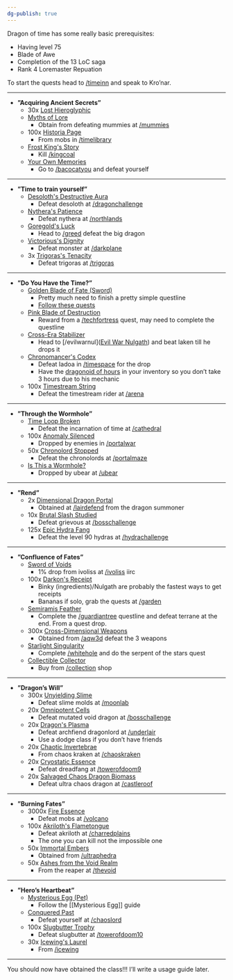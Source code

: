 ```yaml
---
dg-publish: true
---
```

Dragon of time has some really basic prerequisites:
- Having level 75
- Blade of Awe
- Completion of the 13 LoC saga
- Rank 4 Loremaster Repuation

To start the quests head to [/timeinn](http://aqwwiki.wikidot.com/inn-at-the-edge-of-time) and speak to Kro’nar.

---

- **”Acquiring Ancient Secrets”**
	- 30x [Lost Hieroglyphic](http://aqwwiki.wikidot.com/lost-hieroglyphic)
	- [Myths of Lore](http://aqwwiki.wikidot.com/myths-of-lore)
		- Obtain from defeating mummies at [/mummies](http://aqwwiki.wikidot.com/mummies)
	- 100x [Historia Page](http://aqwwiki.wikidot.com/historia-page)
		- From mobs in [/timelibrary](http://aqwwiki.wikidot.com/time-library)
	- [Frost King's Story](http://aqwwiki.wikidot.com/frost-king-s-story)
		- Kill [/kingcoal](http://aqwwiki.wikidot.com/king-coal)
	- [Your Own Memories](http://aqwwiki.wikidot.com/your-own-memories)
		- Go to [/bacocatyou](http://aqwwiki.wikidot.com/bacon-cat-you) and defeat yourself 

---

- **”Time to train yourself”**
	- [Desoloth's Destructive Aura](http://aqwwiki.wikidot.com/desoloth-s-destructive-aura)
		- Defeat desoloth at [/dragonchallenge](http://aqwwiki.wikidot.com/dragon-challenge)
	- [Nythera's Patience](http://aqwwiki.wikidot.com/nythera-s-patience)
		- Defeat nythera at [/northlands](http://aqwwiki.wikidot.com/northlands-forest)
	- [Goregold's Luck](http://aqwwiki.wikidot.com/goregold-s-luck)
		- Head to [/greed](http://aqwwiki.wikidot.com/greed) defeat the big dragon
	- [Victorious's Dignity](http://aqwwiki.wikidot.com/victorious-s-dignity)
		- Defeat monster at [/darkplane](http://aqwwiki.wikidot.com/darkplane)
	- 3x [Trigoras's Tenacity](http://aqwwiki.wikidot.com/trigoras-s-tenacity) 
		- Defeat trigoras at [/trigoras](http://aqwwiki.wikidot.com/trigoras-location)

---

- **”Do You Have the Time?”**
	- [Golden Blade of Fate (Sword)](http://aqwwiki.wikidot.com/golden-blade-of-fate-sword)
		- Pretty much need to finish a pretty simple questline
		- [Follow these quests](http://aqwwiki.wikidot.com/mysterious-stranger-s-quests#10) 
	- [Pink Blade of Destruction](http://aqwwiki.wikidot.com/pink-blade-of-destruction)
		- Reward from a [/techfortress](http://aqwwiki.wikidot.com/tech-fortress) quest, may need to complete the questline
	- [Cross-Era Stabilizer](http://aqwwiki.wikidot.com/cross-era-stabilizer)
		- Head to [/evilwarnul]([Evil War Nulgath](http://aqwwiki.wikidot.com/evil-war-nulgath)) and beat laken till he drops it
	- [Chronomancer's Codex](http://aqwwiki.wikidot.com/chronomancer-s-codex)
		- Defeat Iadoa in [/timespace](http://aqwwiki.wikidot.com/time-space) for the drop
		- Have the [dragonoid of hours](http://aqwwiki.wikidot.com/dragonoid-of-hours) in your inventory so you don’t take 3 hours due to his mechanic
	- 100x [Timestream String](http://aqwwiki.wikidot.com/timestream-string)
		- Defeat the timestream rider at [/arena](http://aqwwiki.wikidot.com/arena)

---

- **”Through the Wormhole”**
	- [Time Loop Broken](http://aqwwiki.wikidot.com/time-loop-broken)
		- Defeat the incarnation of time at [/cathedral](http://aqwwiki.wikidot.com/cathedral-of-time)
	- 100x [Anomaly Silenced](http://aqwwiki.wikidot.com/anomaly-silenced)
		- Dropped by enemies in [/portalwar](http://aqwwiki.wikidot.com/portal-war)
	- 50x [Chronolord Stopped](http://aqwwiki.wikidot.com/chronolord-stopped)
		- Defeat the chronolords at [/portalmaze](http://aqwwiki.wikidot.com/paradox-portal)
	- [Is This a Wormhole?](http://aqwwiki.wikidot.com/is-this-a-wormhole)
		- Dropped by ubear at [/ubear](http://aqwwiki.wikidot.com/ubear-location)

---

- **”Rend”**
	- 2x [Dimensional Dragon Portal](http://aqwwiki.wikidot.com/dimensional-dragon-portal)
		- Obtained at [/lairdefend](http://aqwwiki.wikidot.com/vasalkar-lair-defend-2) from the dragon summoner
	- 10x [Brutal Slash Studied](http://aqwwiki.wikidot.com/brutal-slash-studied)
		- Defeat grievous at [/bosschallenge](http://aqwwiki.wikidot.com/boss-challenge)
	- 125x [Epic Hydra Fang](http://aqwwiki.wikidot.com/epic-hydra-fang)
		- Defeat the level 90 hydras at [/hydrachallenge](http://aqwwiki.wikidot.com/hydra-challenge)

---

- **”Confluence of Fates”**
	- [Sword of Voids](http://aqwwiki.wikidot.com/sword-of-voids)
		- 1% drop from ivoliss at [/ivoliss](http://aqwwiki.wikidot.com/ivoliss-location) iirc
	- 100x [Darkon's Receipt](http://aqwwiki.wikidot.com/darkon-s-receipt)
		- Binky (ingredients)/Nulgath are probably the fastest ways to get receipts
		- Bananas if solo, grab the quests at [/garden](http://aqwwiki.wikidot.com/darkon-s-garden)
	- [Semiramis Feather](http://aqwwiki.wikidot.com/semiramis-feather)
		- Complete the [/guardiantree](http://aqwwiki.wikidot.com/guardian-tree) questline and defeat terrane at the end. From a quest drop.
	- 300x [Cross-Dimensional Weapons](http://aqwwiki.wikidot.com/cross-dimensional-weapons)
		- Obtained from [/aqw3d](http://aqwwiki.wikidot.com/3d-battleon) defeat the 3 weapons
	- [Starlight Singularity](http://aqwwiki.wikidot.com/starlight-singularity)
		- Complete [/whitehole](http://aqwwiki.wikidot.com/shifting-pyramid) and do the serpent of the stars quest
	- [Collectible Collector](http://aqwwiki.wikidot.com/collectible-collector)
		- Buy from [/collection](http://aqwwiki.wikidot.com/the-collector-location) shop

---

- **”Dragon’s Will”**
	- 300x [Unyielding Slime](http://aqwwiki.wikidot.com/unyielding-slime)
		- Defeat slime molds at [/moonlab](http://aqwwiki.wikidot.com/moonlab)
	- 20x [Omnipotent Cells](http://aqwwiki.wikidot.com/omnipotent-cells)
		- Defeat mutated void dragon at [/bosschallenge](http://aqwwiki.wikidot.com/boss-challenge)
	- 20x [Dragon's Plasma](http://aqwwiki.wikidot.com/dragon-s-plasma)
		- Defeat archfiend dragonlord at [/underlair](http://aqwwiki.wikidot.com/underlair) 
		- Use a dodge class if you don’t have friends
	- 20x [Chaotic Invertebrae](http://aqwwiki.wikidot.com/chaotic-invertebrae)
		- From chaos kraken at [/chaoskraken](http://aqwwiki.wikidot.com/chaos-kraken-location)
	- 20x [Cryostatic Essence](http://aqwwiki.wikidot.com/cryostatic-essence)
		- Defeat dreadfang at [/towerofdoom9](http://aqwwiki.wikidot.com/tower-of-doom-9)
	- 20x [Salvaged Chaos Dragon Biomass](http://aqwwiki.wikidot.com/salvaged-chaos-dragon-biomass)
		- Defeat ultra chaos dragon at [/castleroof](http://aqwwiki.wikidot.com/swordhaven-castle-roof)

---

- **”Burning Fates”**
	- 3000x [Fire Essence](http://aqwwiki.wikidot.com/fire-essence)
		- Defeat mobs at [/volcano](http://aqwwiki.wikidot.com/volcano)
	- 100x [Akriloth's Flametongue](http://aqwwiki.wikidot.com/akriloth-s-flametongue)
		- Defeat akriloth at [/charredplains](http://aqwwiki.wikidot.com/charred-plains) 
		- The one you can kill not the impossible one
	- 50x [Immortal Embers](http://aqwwiki.wikidot.com/immortal-embers)
		- Obtained from [/ultraphedra](http://aqwwiki.wikidot.com/ultra-phedra-location)
	- 50x [Ashes from the Void Realm](http://aqwwiki.wikidot.com/ashes-from-the-void-realm)
		- From the reaper at [/thevoid](http://aqwwiki.wikidot.com/the-void)

---

- **”Hero’s Heartbeat”**
	- [Mysterious Egg (Pet)](http://aqwwiki.wikidot.com/mysterious-egg-pet)
		- Follow the [[Mysterious Egg]] guide
	- [Conquered Past](http://aqwwiki.wikidot.com/conquered-past)
		- Defeat yourself at [/chaoslord](http://aqwwiki.wikidot.com/chaos-lord)
	- 100x [Slugbutter Trophy](http://aqwwiki.wikidot.com/slugbutter-trophy)
		- Defeat slugbutter at [/towerofdoom10](http://aqwwiki.wikidot.com/tower-of-doom-10)
	- 30x [Icewing's Laurel](http://aqwwiki.wikidot.com/icewing-s-laurel)
		- From [/icewing](http://aqwwiki.wikidot.com/icewing)

---

You should now have obtained the class!!! I’ll write a usage guide later.